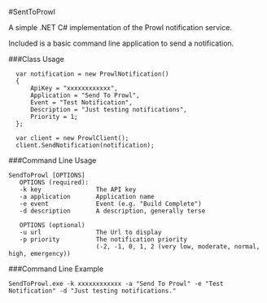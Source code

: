 #SentToProwl

 A simple .NET C# implementation of the Prowl notification service.
 
 Included is a basic command line application to send a notification.

###Class Usage

```
  var notification = new ProwlNotification()
  {
	  ApiKey = "xxxxxxxxxxxx",
	  Application = "Send To Prowl",
	  Event = "Test Notification",
	  Description = "Just testing notifications",
	  Priority = 1;
  };
  
  var client = new ProwlClient();
  client.SendNotification(notification);
```

###Command Line Usage

```
SendToProwl [OPTIONS]
   OPTIONS (required):
   -k key               The API key
   -a application       Application name
   -e event             Event (e.g. "Build Complete")
   -d description       A description, generally terse
   
   OPTIONS (optional)
   -u url               The Url to display
   -p priority          The notification priority 
                        (-2, -1, 0, 1, 2 (very low, moderate, normal, high, emergency))
```

###Command Line Example
```
SendToProwl.exe -k xxxxxxxxxxxx -a "Send To Prowl" -e "Test Notification" -d "Just testing notifications."
```
